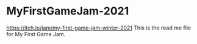 # MyFirstGameJam-2021
https://itch.io/jam/my-first-game-jam-winter-2021
This is the read me file for My First Game Jam.
